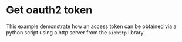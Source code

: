 # Get oauth2 token

This example demonstrate how an access token can be obtained via a python script using a http server from the `aiohttp` library.
